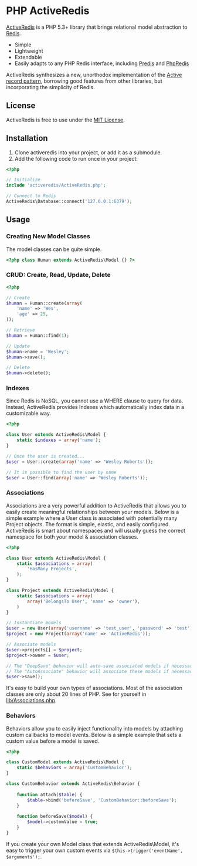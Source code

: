 # PHP ActiveRedis

[ActiveRedis](https://github.com/jchook/activeredis) is a PHP 5.3+ library that brings relational model abstraction to [Redis](http://redis.io/).

* Simple
* Lightweight
* Extendable
* Easily adapts to any PHP Redis interface, including [Predis](https://github.com/nrk/predis) and [PhpRedis](https://github.com/nicolasff/phpredis)

ActiveRedis synthesizes a new, unorthodox implementation of the [Active record pattern](http://en.wikipedia.org/wiki/Active_record_pattern), borrowing good features from other libraries, but incorporating the simplicity of Redis.

## License

ActiveRedis is free to use under the [MIT License](http://www.opensource.org/licenses/MIT). 


## Installation

1. Clone activeredis into your project, or add it as a submodule.
1. Add the following code to run once in your project:


```php
<?php

// Initialize
include 'activeredis/ActiveRedis.php';

// Connect to Redis
ActiveRedis\Database::connect('127.0.0.1:6379');

```

## Usage

### Creating New Model Classes

The model classes can be quite simple.

```php
<?php class Human extends ActiveRedis\Model {} ?>
```

### CRUD: Create, Read, Update, Delete

```php
<?php

// Create
$human = Human::create(array(
	'name' => 'Wes',
	'age' => 25,
));

// Retrieve
$human = Human::find(1);

// Update
$human->name = 'Wesley';
$human->save();

// Delete
$human->delete();

```

### Indexes

Since Redis is NoSQL, you cannot use a WHERE clause to query for data. Instead, ActiveRedis provides Indexes which automatically index data in a customizable way.

```php
<?php

class User extends ActiveRedis\Model {
	static $indexes = array('name');
}

// Once the user is created...
$user = User::create(array('name' => 'Wesley Roberts'));

// It is possible to find the user by name
$user = User::find(array('name' => 'Wesley Roberts'));

```

### Associations

Associations are a very powerful addition to ActiveRedis that allows you to easily create meaningful relationships between your models. Below is a simple example where a User class is associated with potentially many Project objects. The format is simple, elastic, and easily configured. ActiveRedis is smart about namespaces and will usually guess the correct namespace for both your model & association classes.

```php
<?php

class User extends ActiveRedis\Model {
	static $associations = array(
		'HasMany Projects',
	);
}

class Project extends ActiveRedis\Model {
	static $associations = array(
		array('BelongsTo User', 'name' => 'owner'),
	)
}

// Instantiate models
$user = new User(array('username' => 'test_user', 'password' => 'test'));
$project = new Project(array('name' => 'ActiveRedis'));

// Associate models
$user->projects[] = $project;
$project->owner = $user;

// The "DeepSave" behavior will auto-save associated models if necessary
// The "AutoAssociate" behavior will associate these models if necessary
$user->save();

````

It's easy to build your own types of associations. Most of the association classes are only about 20 lines of PHP. See for yourself in [lib/Associations.php](https://github.com/jchook/activeredis/blob/master/lib/Associations.php "Read Associations.php").


### Behaviors

Behaviors allow you to easily inject functionality into models by attaching custom callbacks to model events. Below is a simple example that sets a custom value before a model is saved.

```php
<?php

class CustomModel extends ActiveRedis\Model {
	static $behaviors = array('CustomBehavior');
}

class CustomBehavior extends ActiveRedis\Behavior {
		
	function attach($table) {
		$table->bind('beforeSave', 'CustomBehavior::beforeSave');
	}
	
	function beforeSave($model) {
		$model->customValue = true;
	}
}
```

If you create your own Model class that extends ActiveRedis\Model, it's easy to trigger your own custom events via ```$this->trigger('eventName', $arguments');```.


